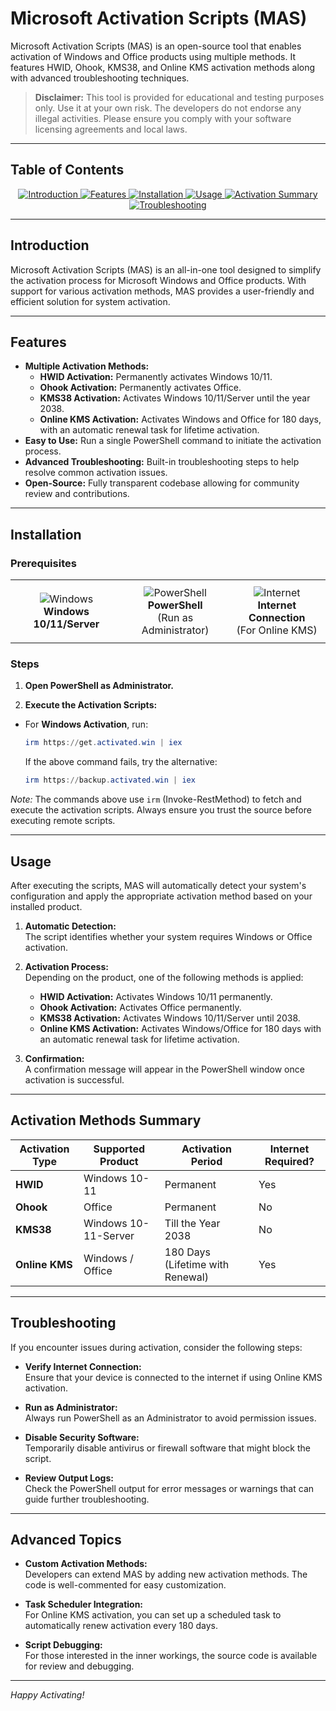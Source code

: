 # Microsoft Activation Scripts (MAS)


Microsoft Activation Scripts (MAS) is an open-source tool that enables activation of Windows and Office products using multiple methods. It features HWID, Ohook, KMS38, and Online KMS activation methods along with advanced troubleshooting techniques.

> **Disclaimer:** This tool is provided for educational and testing purposes only. Use it at your own risk. The developers do not endorse any illegal activities. Please ensure you comply with your software licensing agreements and local laws.

---

## Table of Contents

<div align="center">
  <a href="#introduction">
    <img src="https://img.shields.io/badge/Introduction-blue?style=flat-square" alt="Introduction">
  </a>
  <a href="#features">
    <img src="https://img.shields.io/badge/Features-blue?style=flat-square" alt="Features">
  </a>
  <a href="#installation">
    <img src="https://img.shields.io/badge/Installation-blue?style=flat-square" alt="Installation">
  </a>
  <a href="#usage">
    <img src="https://img.shields.io/badge/Usage-blue?style=flat-square" alt="Usage">
  </a>
  <a href="#activation-methods-summary">
    <img src="https://img.shields.io/badge/Activation%20Summary-blue?style=flat-square" alt="Activation Summary">
  </a>
  <a href="#troubleshooting">
    <img src="https://img.shields.io/badge/Troubleshooting-blue?style=flat-square" alt="Troubleshooting">
  </a>
</div>

---


## Introduction

Microsoft Activation Scripts (MAS) is an all-in-one tool designed to simplify the activation process for Microsoft Windows and Office products. With support for various activation methods, MAS provides a user-friendly and efficient solution for system activation.

---

## Features

- **Multiple Activation Methods:**  
  - **HWID Activation:** Permanently activates Windows 10/11.
  - **Ohook Activation:** Permanently activates Office.
  - **KMS38 Activation:** Activates Windows 10/11/Server until the year 2038.
  - **Online KMS Activation:** Activates Windows and Office for 180 days, with an automatic renewal task for lifetime activation.
- **Easy to Use:** Run a single PowerShell command to initiate the activation process.
- **Advanced Troubleshooting:** Built-in troubleshooting steps to help resolve common activation issues.
- **Open-Source:** Fully transparent codebase allowing for community review and contributions.

---

## Installation

### Prerequisites

<div align="center">
  <table>
    <tr>
      <td align="center" style="padding: 10px;">
        <img src="https://img.shields.io/badge/Windows-10%2F11%2FServer-blue?style=for-the-badge" alt="Windows">
        <br>
        <strong>Windows 10/11/Server</strong>
      </td>
      <td align="center" style="padding: 10px;">
        <img src="https://img.shields.io/badge/PowerShell-Required-blue?style=for-the-badge" alt="PowerShell">
        <br>
        <strong>PowerShell</strong><br>
        (Run as Administrator)
      </td>
      <td align="center" style="padding: 10px;">
        <img src="https://img.shields.io/badge/Internet-Required-blue?style=for-the-badge" alt="Internet">
        <br>
        <strong>Internet Connection</strong><br>
        (For Online KMS)
      </td>
    </tr>
  </table>
</div>

### Steps

1. **Open PowerShell as Administrator.**

2. **Execute the Activation Scripts:**

- For **Windows Activation**, run:
  ```powershell
  irm https://get.activated.win | iex
  ```
  If the above command fails, try the alternative:
  ```powershell
  irm https://backup.activated.win | iex
  ```
*Note:* The commands above use `irm` (Invoke-RestMethod) to fetch and execute the activation scripts. Always ensure you trust the source before executing remote scripts.

---

## Usage

After executing the scripts, MAS will automatically detect your system's configuration and apply the appropriate activation method based on your installed product.

1. **Automatic Detection:**  
   The script identifies whether your system requires Windows or Office activation.

2. **Activation Process:**  
   Depending on the product, one of the following methods is applied:
   - **HWID Activation:** Activates Windows 10/11 permanently.
   - **Ohook Activation:** Activates Office permanently.
   - **KMS38 Activation:** Activates Windows 10/11/Server until 2038.
   - **Online KMS Activation:** Activates Windows/Office for 180 days with an automatic renewal task for lifetime activation.

3. **Confirmation:**  
   A confirmation message will appear in the PowerShell window once activation is successful.

---

## Activation Methods Summary

| Activation Type  | Supported Product            | Activation Period                  | Internet Required? |
| ---------------- | ---------------------------- | ---------------------------------- | ------------------ |
| **HWID**         | Windows 10-11                | Permanent                          | Yes                |
| **Ohook**        | Office                       | Permanent                          | No                 |
| **KMS38**        | Windows 10-11-Server         | Till the Year 2038                 | No                 |
| **Online KMS**   | Windows / Office             | 180 Days (Lifetime with Renewal)   | Yes                |

---

## Troubleshooting

If you encounter issues during activation, consider the following steps:

- **Verify Internet Connection:**  
  Ensure that your device is connected to the internet if using Online KMS activation.

- **Run as Administrator:**  
  Always run PowerShell as an Administrator to avoid permission issues.

- **Disable Security Software:**  
  Temporarily disable antivirus or firewall software that might block the script.

- **Review Output Logs:**  
  Check the PowerShell output for error messages or warnings that can guide further troubleshooting.

---

## Advanced Topics

- **Custom Activation Methods:**  
  Developers can extend MAS by adding new activation methods. The code is well-commented for easy customization.

- **Task Scheduler Integration:**  
  For Online KMS activation, you can set up a scheduled task to automatically renew activation every 180 days.

- **Script Debugging:**  
  For those interested in the inner workings, the source code is available for review and debugging.

---

*Happy Activating!*


